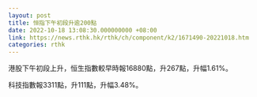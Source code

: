 ```yaml
---
layout: post
title: 恒指下午初段升逾200點
date: 2022-10-18 13:08:30.000000000 +08:00
link: https://news.rthk.hk/rthk/ch/component/k2/1671490-20221018.htm
categories: rthk
---
```


港股下午初段上升，恒生指數較早時報16880點，升267點，升幅1.61%。

科技指數報3311點，升111點，升幅3.48%。
